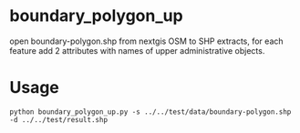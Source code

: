 # boundary_polygon_up
open boundary-polygon.shp from nextgis OSM to SHP extracts, for each feature add 2 attributes with names of upper administrative objects.

# Usage

```
python boundary_polygon_up.py -s ../../test/data/boundary-polygon.shp -d ../../test/result.shp
```
